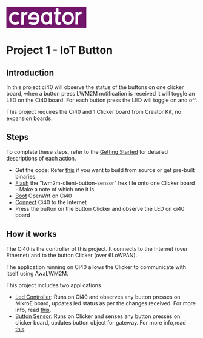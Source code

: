 ![Creator Logo](../images/creatorlogo.png)

# Project 1 - IoT Button

## Introduction

In this project ci40 will observe the status of the buttons on one clicker board, when a button press LWM2M notification is received it will toggle an LED on the Ci40 board. For each button press the LED will toggle on and off.

This project requires the Ci40 and 1 Clicker board from Creator Kit, no expansion boards.

## Steps
To complete these steps, refer to the [Getting Started](../GettingStarted.md) for detailed descriptions of each action.

* Get the code: Refer [this](../GettingStarted.md#getting-the-code) if you want to build from source or get pre-built binaries.
* [Flash](../GettingStarted.md#programming-a-6lowpan-clicker) the "lwm2m-client-button-sensor" hex file onto one Clicker board - Make a note of which one it is
* [Boot](../GettingStarted.md#running-ci40-board) OpenWrt on Ci40
* [Connect](../GettingStarted.md#connecting-ci40-to-the-internet) Ci40 to the Internet
* Press the button on the Button Clicker and observe the LED on ci40 board

## How it works
The Ci40 is the controller of this project. It connects to the Internet (over Ethernet) and to the button Clicker (over 6LoWPAN).

The application running on Ci40 allows the Clicker to communicate with itself using AwaLWM2M.

This project includes two applications
* [Led Controller](https://github.com/CreatorKit/led-controller): Runs on Ci40 and observes any button presses on MikroE board, updates led status as per the changes received. For more info, read [this](https://github.com/CreatorKit/led-controller/blob/master/README.md).
* [Button Sensor](https://github.com/CreatorKit/button-sensor): Runs on Clicker and senses any button presses on clicker board, updates button object for gateway. For more info,read [this](https://github.com/CreatorKit/button-sensor/blob/master/README.md).
